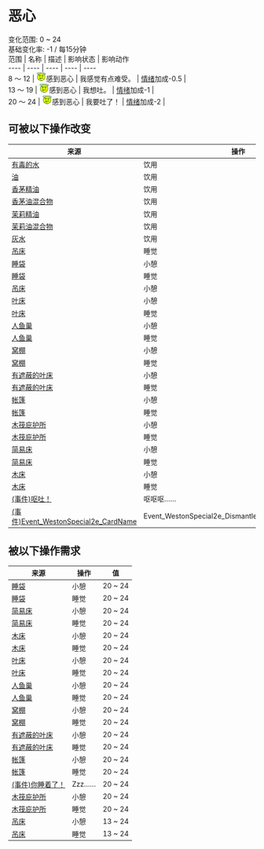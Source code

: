 # 恶心  
变化范围: 0 ~ 24  
基础变化率: -1 / 每15分钟  
范围  |  名称  |  描述  |  影响状态  |  影响动作  
----  |  ----  |  ----  |  ----  |  ----  
8 ～ 12  |  <img decoding="async" src="Sprite/Dizzy.png" style="width:20px;">感到恶心  |  我感觉有点难受。  |  [情绪](Morale.md)加成-0.5  |    
13 ～ 19  |  <img decoding="async" src="Sprite/Dizzy.png" style="width:20px;">感到恶心  |  我想吐。  |  [情绪](Morale.md)加成-1  |    
20 ～ 24  |  <img decoding="async" src="Sprite/Dizzy.png" style="width:20px;">感到恶心  |  我要吐了！  |  [情绪](Morale.md)加成-2  |    
## 可被以下操作改变  
来源  |  操作  |  值  
----  |  ----  |  ----  
[有毒的水](LQ_WaterToxic.md)  |  饮用  |  100  
[油](LQ_Oil.md)  |  饮用  |  75  
[香茅精油](LQ_OilCitronella.md)  |  饮用  |  75  
[香茅油混合物](LQ_OilCitronellaMix.md)  |  饮用  |  75  
[茉莉精油](LQ_OilJasmine.md)  |  饮用  |  75  
[茉莉油混合物](LQ_OilJasmineMix.md)  |  饮用  |  75  
[灰水](LQ_AshWater.md)  |  饮用  |  50  
[吊床](Hammock.md)  |  睡觉  |  -1  
[睡袋](BedRoll.md)  |  小憩  |  -1.5  
[睡袋](BedRoll.md)  |  睡觉  |  -1.5  
[吊床](Hammock.md)  |  小憩  |  -1.5  
[叶床](LeafBed.md)  |  小憩  |  -1.5  
[叶床](LeafBed.md)  |  睡觉  |  -1.5  
[人鱼巢](MermaidNest.md)  |  小憩  |  -1.5  
[人鱼巢](MermaidNest.md)  |  睡觉  |  -1.5  
[窝棚](Shelter.md)  |  小憩  |  -1.5  
[窝棚](Shelter.md)  |  睡觉  |  -1.5  
[有遮蔽的叶床](ShelteredLeafBed.md)  |  小憩  |  -1.5  
[有遮蔽的叶床](ShelteredLeafBed.md)  |  睡觉  |  -1.5  
[帐篷](TentDeployed.md)  |  小憩  |  -1.5  
[帐篷](TentDeployed.md)  |  睡觉  |  -1.5  
[木筏庇护所](RaftShelter.md)  |  小憩  |  -1.5  
[木筏庇护所](RaftShelter.md)  |  睡觉  |  -1.5  
[简易床](BedRustic.md)  |  小憩  |  -1.75  
[简易床](BedRustic.md)  |  睡觉  |  -1.75  
[木床](BedWooden.md)  |  小憩  |  -2  
[木床](BedWooden.md)  |  睡觉  |  -2  
[(事件)呕吐！](Event_Vomit.md)  |  呕呕呕……  |  -12  
[(事件)Event_WestonSpecial2e_CardName](Event_WestonSpecial2e.md)  |  Event_WestonSpecial2e_DismantleActions[0].ActionName  |  -20  
## 被以下操作需求  
来源  |  操作  |  值  
----  |  ----  |  ----  
[睡袋](BedRoll.md)  |  小憩  |  20 ~ 24  
[睡袋](BedRoll.md)  |  睡觉  |  20 ~ 24  
[简易床](BedRustic.md)  |  小憩  |  20 ~ 24  
[简易床](BedRustic.md)  |  睡觉  |  20 ~ 24  
[木床](BedWooden.md)  |  小憩  |  20 ~ 24  
[木床](BedWooden.md)  |  睡觉  |  20 ~ 24  
[叶床](LeafBed.md)  |  小憩  |  20 ~ 24  
[叶床](LeafBed.md)  |  睡觉  |  20 ~ 24  
[人鱼巢](MermaidNest.md)  |  小憩  |  20 ~ 24  
[人鱼巢](MermaidNest.md)  |  睡觉  |  20 ~ 24  
[窝棚](Shelter.md)  |  小憩  |  20 ~ 24  
[窝棚](Shelter.md)  |  睡觉  |  20 ~ 24  
[有遮蔽的叶床](ShelteredLeafBed.md)  |  小憩  |  20 ~ 24  
[有遮蔽的叶床](ShelteredLeafBed.md)  |  睡觉  |  20 ~ 24  
[帐篷](TentDeployed.md)  |  小憩  |  20 ~ 24  
[帐篷](TentDeployed.md)  |  睡觉  |  20 ~ 24  
[(事件)你睡着了！](Event_FallingAsleep.md)  |  Zzz……  |  20 ~ 24  
[木筏庇护所](RaftShelter.md)  |  小憩  |  20 ~ 24  
[木筏庇护所](RaftShelter.md)  |  睡觉  |  20 ~ 24  
[吊床](Hammock.md)  |  小憩  |  13 ~ 24  
[吊床](Hammock.md)  |  睡觉  |  13 ~ 24  
